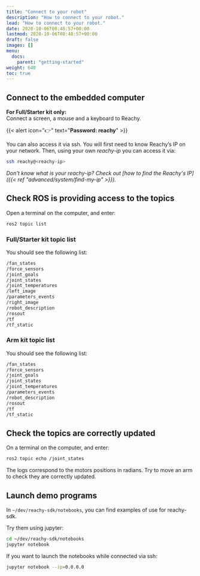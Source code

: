 ```yaml
---
title: "Connect to your robot"
description: "How to connect to your robot."
lead: "How to connect to your robot."
date: 2020-10-06T08:48:57+00:00
lastmod: 2020-10-06T08:48:57+00:00
draft: false
images: []
menu:
  docs:
    parent: "getting-started"
weight: 640
toc: true
---
```


## Connect to the embedded computer

**For Full/Starter kit only:**  
Connect a screen, a mouse and a keyboard to Reachy.

{{< alert icon="👉" text="<b>Password: reachy</b>" >}}


You can also access it via ssh. You will first need to know Reachy’s IP on your network.
Then, using your own *reachy-ip* you can access it via:
```bash
ssh reachy@<reachy-ip>
```

*Don't know what is your reachy-ip? Check out [how to find the Reachy's IP]({{< ref "advanced/system/find-my-ip" >}}).*  


## Check ROS is providing access to the topics
Open a terminal on the computer, and enter:
```bash
ros2 topic list
```

### Full/Starter kit topic list
You should see the following list:
```bash
/fan_states
/force_sensors
/joint_goals
/joint_states
/joint_temperatures
/left_image
/parameters_events
/right_image
/robot_description
/rosout
/tf
/tf_static
```

### Arm kit topic list
You should see the following list:
```bash
/fan_states
/force_sensors
/joint_goals
/joint_states
/joint_temperatures
/parameters_events
/robot_description
/rosout
/tf
/tf_static
```

## Check the topics are correctly updated
On a terminal on the computer, and enter:
```bash
ros2 topic echo /joint_states
```

The logs correspond to the motors positions in radians.
Try to move an arm to check they are correctly updated.


## Launch demo programs
In `~/dev/reachy-sdk/notebooks`, you can find examples of use for reachy-sdk.

Try them using jupyter:
```bash
cd ~/dev/reachy-sdk/notebooks
jupyter notebook
```

If you want to launch the notebooks while connected via ssh:
```bash
jupyter notebook --ip=0.0.0.0
```
